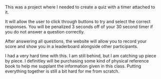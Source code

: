 This was a project where I needed to create a quiz with a timer attached to it. 

It will allow the user to click through buttons to try and select the correct responses. You will be penalized 3 seconds off of your 30 second timer if you do not answer a question correctly. 

After answering all questions, the website will allow you to record your score and show you in a leaderboard alongside other participants. 

I had a very hard time with this. I am still behind, but I am catching up piece by piece. I definitley will be purchasing some kind of physical reference book to help me supplant the information given in this class. Putting everything together is still a bit hard for me from scratch. 

